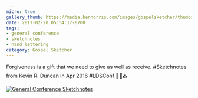 ```yaml
---
micro: true
gallery_thumb: https://media.bennorris.com/images/gospelsketcher/thumbs/apr-16-1-duncan.jpg
date: 2017-02-20 05:54:17-0700
tags:
- general conference
- sketchnotes
- hand lettering
category: Gospel Sketcher
---
```


Forgiveness is a gift that we need to give as well as receive. #Sketchnotes from Kevin R. Duncan in Apr 2016 #LDSConf ✍🏼⛪️

[![General Conference Sketchnotes](https://media.bennorris.com/images/gospelsketcher/general-conference/apr-2016/apr-16-1-duncan.jpg)](https://media.bennorris.com/images/gospelsketcher/general-conference/apr-2016/apr-16-1-duncan.jpg)
